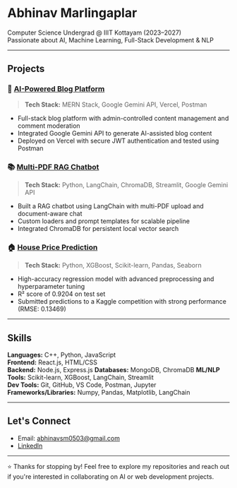 #  Abhinav Marlingaplar

 Computer Science Undergrad @ IIIT Kottayam (2023–2027)  
 Passionate about AI, Machine Learning, Full-Stack Development & NLP  

---

##  Projects

### 📝 [AI-Powered Blog Platform](https://github.com/Abhinav-Marlingaplar/Blog-App-Mern-Stack)
> **Tech Stack:** MERN Stack, Google Gemini API, Vercel, Postman  
- Full-stack blog platform with admin-controlled content management and comment moderation  
- Integrated Google Gemini API to generate AI-assisted blog content  
- Deployed on Vercel with secure JWT authentication and tested using Postman

### 📚 [Multi-PDF RAG Chatbot](https://github.com/Abhinav-Marlingaplar/RAG-Chatbot)
> **Tech Stack:** Python, LangChain, ChromaDB, Streamlit, Google Gemini API  
- Built a RAG chatbot using LangChain with multi-PDF upload and document-aware chat  
- Custom loaders and prompt templates for scalable pipeline  
- Integrated ChromaDB for persistent local vector search

### 🏠 [House Price Prediction](https://github.com/Abhinav-Marlingaplar/House-Price-Prediction)
> **Tech Stack:** Python, XGBoost, Scikit-learn, Pandas, Seaborn  
- High-accuracy regression model with advanced preprocessing and hyperparameter tuning  
- R² score of 0.9204 on test set  
- Submitted predictions to a Kaggle competition with strong performance (RMSE: 0.13469)

---

##  Skills

**Languages:** C++, Python, JavaScript  
**Frontend:** React.js, HTML/CSS  
**Backend:** Node.js, Express.js 
**Databases:** MongoDB, ChromaDB
**ML/NLP Tools:** Scikit-learn, XGBoost, LangChain, Streamlit  
**Dev Tools:** Git, GitHub, VS Code, Postman, Jupyter  
**Frameworks/Libraries:** Numpy, Pandas, Matplotlib, LangChain 

---

##  Let's Connect
-  Email: abhinavsm0503@gmail.com
-  [LinkedIn](https://www.linkedin.com/in/abhinav-marlingaplar1/)

---

⭐️ Thanks for stopping by! Feel free to explore my repositories and reach out if you're interested in collaborating on AI or web development projects.
